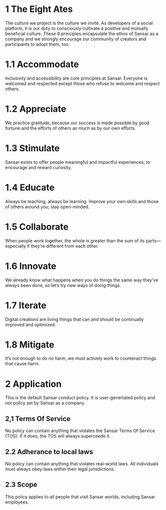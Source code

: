 # 1 The Eight Ates

The culture we project is the culture we invite. As developers of a social platform, it is our duty to consciously cultivate a positive and mutually beneficial culture. These 8 principles encapsulate the ethos of Sansar as a company and we strongly encourage our community of creators and participants to adopt them, too.

# 1.1 Accommodate

Inclusivity and accessibility are core principles at Sansar. Everyone is welcomed and respected except those who refuse to welcome and respect others.

# 1.2 Appreciate
We practice gratitude, because our success is made possible by good fortune and the efforts of others as much as by our own efforts.

# 1.3 Stimulate
Sansar exists to offer people meaningful and impactful experiences; to encourage and reward curiosity.

# 1.4 Educate
Always be teaching, always be learning. Improve your own skills and those of others around you; stay open-minded.

# 1.5 Collaborate
When people work together, the whole is greater than the sum of its parts—especially if they’re different from each other.

# 1.6 Innovate
We already know what happens when you do things the same way they’ve always been done, so let’s try new ways of doing things.

# 1.7 Iterate
Digital creations are living things that can and should be continually improved and optimized.

# 1.8 Mitigate
It’s not enough to do no harm, we must actively work to counteract things that cause harm.

# 2 Application

This is the default Sansar conduct policy. It is user-genertated policy and not policy set by Sansar as a company.

## 2,1 Terms Of Service

No policy can contain anything that violates the Sansar Terms Of Service (TOS). If it does, the TOS will always superceede it.

## 2.2 Adherance to local laws

No policy can contain anything that violates real-world laws. All individuals must always obey laws within their legal jurisdictions.

## 2.3 Scope

This policy applies to all people that visit Sansar worlds, including Sansar employees.
